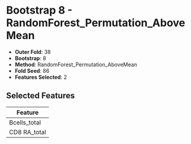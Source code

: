# Bootstrap 8 - RandomForest_Permutation_AboveMean

- **Outer Fold**: 38
- **Bootstrap**: 8
- **Method**: RandomForest_Permutation_AboveMean
- **Fold Seed**: 86
- **Features Selected**: 2

## Selected Features

| Feature |
|---------|
| Bcells_total |
| CD8 RA_total |
